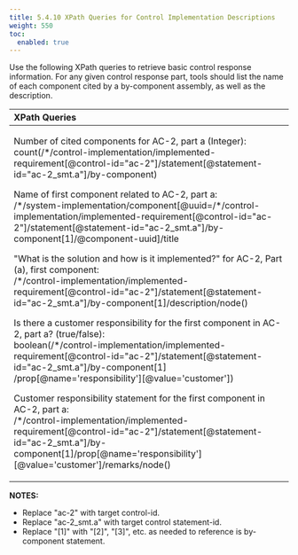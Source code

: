 ```yaml
---
title: 5.4.10 XPath Queries for Control Implementation Descriptions
weight: 550
toc:
  enabled: true
---
```


Use the following XPath queries to retrieve basic control response information. For any given control response part, tools should list the name of each component cited by a by-component assembly, as well as the description. 

|**XPath Queries**|
| :- |
|<p>Number of cited components for AC-2, part a (Integer):<br>count(/\*/control-implementation/implemented-requirement[@control-id="ac-2"]/statement[@statement-id="ac-2\_smt.a"]/by-component)</p><p>Name of first component related to AC-2, part a:<br>/\*/system-implementation/component[@uuid=/\*/control-implementation/implemented-requirement[@control-id="ac-2"]/statement[@statement-id="ac-2\_smt.a"]/by-component[1]/@component-uuid]/title</p><p>"What is the solution and how is it implemented?" for AC-2, Part (a), first component:<br>/\*/control-implementation/implemented-requirement[@control-id="ac-2"]/statement[@statement-id="ac-2\_smt.a"]/by-component[1]/description/node()</p><p>Is there a customer responsibility for the first component in AC-2, part a? (true/false):<br>boolean(/\*/control-implementation/implemented-requirement[@control-id="ac-2"]/statement[@statement-id="ac-2\_smt.a"]/by-component[1] /prop[@name='responsibility'][@value='customer'])</p><p>Customer responsibility statement for the first component in AC-2, part a:<br>/\*/control-implementation/implemented-requirement[@control-id="ac-2"]/statement[@statement-id="ac-2\_smt.a"]/by-component[1]/prop[@name='responsibility'][@value='customer']/remarks/node()</p><p></p>|

**NOTES:** 

- Replace "ac-2" with target control-id.
- Replace "ac-2\_smt.a" with target control statement-id.
- Replace "[1]" with "[2]", "[3]", etc. as needed to reference is by-component statement.
